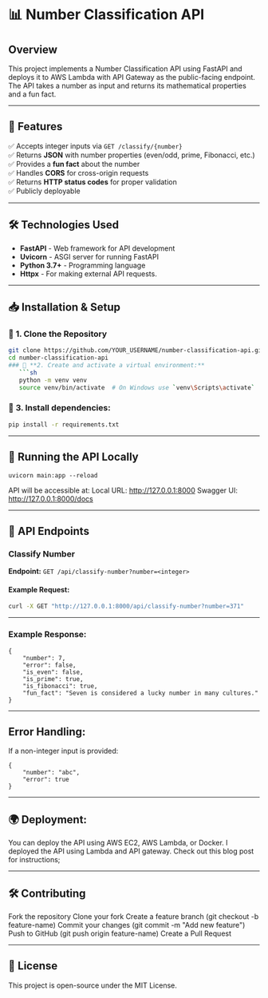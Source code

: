 # 📊 Number Classification API

## Overview

This project implements a Number Classification API using FastAPI and deploys it to AWS Lambda with API Gateway as the public-facing endpoint. The API takes a number as input and returns its mathematical properties and a fun fact.

---

## 🚀 Features
✅ Accepts integer inputs via `GET /classify/{number}`  
✅ Returns **JSON** with number properties (even/odd, prime, Fibonacci, etc.)  
✅ Provides a **fun fact** about the number  
✅ Handles **CORS** for cross-origin requests  
✅ Returns **HTTP status codes** for proper validation  
✅ Publicly deployable  

---

## 🛠️ Technologies Used
- **FastAPI** - Web framework for API development  
- **Uvicorn** - ASGI server for running FastAPI  
- **Python 3.7+** - Programming language  
- **Httpx** - For making external API requests.

---

## 📥 Installation & Setup
### 🔹 **1. Clone the Repository**
```bash
git clone https://github.com/YOUR_USERNAME/number-classification-api.git
cd number-classification-api
### 🔹 **2. Create and activate a virtual environment:**
   ```sh
   python -m venv venv
   source venv/bin/activate  # On Windows use `venv\Scripts\activate`
   ```
### 🔹 **3. Install dependencies:**
   ```sh
   pip install -r requirements.txt
   ```
---

## 🚀 Running the API Locally
```
uvicorn main:app --reload
```
API will be accessible at:
Local URL: http://127.0.0.1:8000
Swagger UI: http://127.0.0.1:8000/docs

---

## 📡 API Endpoints
### Classify Number
**Endpoint:** `GET /api/classify-number?number=<integer>`

#### Example Request:
```sh
curl -X GET "http://127.0.0.1:8000/api/classify-number?number=371"
```

---

### Example Response:
```
{
    "number": 7,
    "error": false,
    "is_even": false,
    "is_prime": true,
    "is_fibonacci": true,
    "fun_fact": "Seven is considered a lucky number in many cultures."
}
```

---

## Error Handling:

If a non-integer input is provided:
```
{
    "number": "abc",
    "error": true
}
```

---

## 🌍 Deployment:

You can deploy the API using AWS EC2, AWS Lambda, or Docker.
I deployed the API using Lambda and API gateway.
Check out this blog post for instructions;

---

## 🛠 Contributing

Fork the repository
Clone your fork
Create a feature branch (git checkout -b feature-name)
Commit your changes (git commit -m "Add new feature")
Push to GitHub (git push origin feature-name)
Create a Pull Request

---

## 📜 License

This project is open-source under the MIT License.
